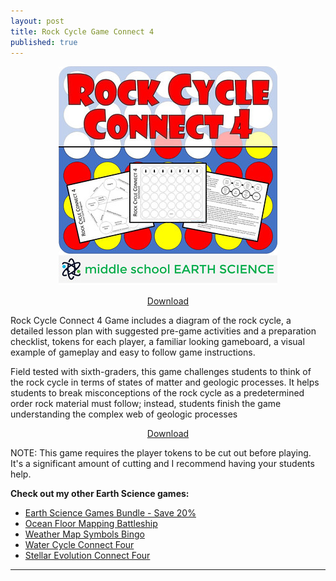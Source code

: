 ```yaml
---
layout: post
title: Rock Cycle Game Connect 4
published: true
---
```


<p align="center">
  <a href="https://www.teacherspayteachers.com/Product/Rock-Cycle-Game-Connect-4-3439695"><img src="/images/rcgc4banner.jpeg"></a>
</p>  
<p align="center">
  <a href="https://www.teacherspayteachers.com/Product/Rock-Cycle-Game-Connect-4-3439695">Download</a>
</p>

Rock Cycle Connect 4 Game includes a diagram of the rock cycle, a detailed lesson plan with suggested pre-game activities and a preparation checklist, tokens for each player, a familiar looking gameboard, a visual example of gameplay and easy to follow game instructions.

Field tested with sixth-graders, this game challenges students to think of the rock cycle in terms of states of matter and geologic processes. It helps students to break misconceptions of the rock cycle as a predetermined order rock material must follow; instead, students finish the game understanding the complex web of geologic processes

<p align="center"><a href="https://www.teacherspayteachers.com/Product/Rock-Cycle-Game-Connect-4-3439695">Download</a></p>

NOTE: This game requires the player tokens to be cut out before playing. It's a significant amount of cutting and I recommend having your students help.

**Check out my other Earth Science games:**

* [Earth Science Games Bundle - Save 20%](https://www.teacherspayteachers.com/Product/Earth-Science-Games-Bundle-3466497 "Earth Science Games Bundle - Save 20%")
* [Ocean Floor Mapping Battleship](https://www.teacherspayteachers.com/Product/Ocean-Floor-Mapping-Battleship-Game-2502933 "Ocean Floor Mapping Battleship")
* [Weather Map Symbols Bingo](https://www.teacherspayteachers.com/Product/Weather-Map-Symbols-BINGO-Game-1521259 "Weather Map Symbols Bingo")
* [Water Cycle Connect Four](https://www.teacherspayteachers.com/Product/Water-Cycle-Game-Connect-4-3505515 "Water Cycle Connect Four")
* [Stellar Evolution Connect Four](https://www.teacherspayteachers.com/Product/Stellar-Evolution-Game-Connect-4-3691240 "Stellar Evolution Connect Four")

---
